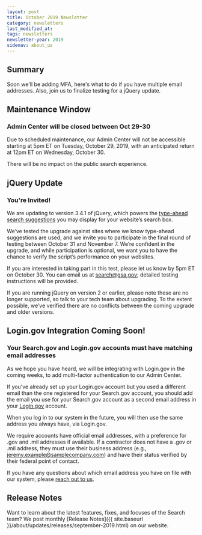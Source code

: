 ```yaml
---
layout: post
title: October 2019 Newsletter
category: newsletters
last_modified_at: 
tags: newsletters
newsletter-year: 2019
sidenav: about_us
---
```


## Summary

Soon we'll be adding MFA, here's what to do if you have multiple email addresses. Also, join us to finalize testing for a jQuery update.

## Maintenance Window

### Admin Center will be closed between Oct 29-30

Due to scheduled maintenance, our Admin Center will not be accessible starting at 5pm ET on Tuesday, October 29, 2019, with an anticipated return at 12pm ET on Wednesday, October 30.

There will be no impact on the public search experience.

## jQuery Update

### You're Invited!

We are updating to version 3.4.1 of jQuery, which powers the <a href="https://search.gov/manual/typeahead-api.html">type-ahead search suggestions</a> you may display for your website’s search box.

We’ve tested the upgrade against sites where we know type-ahead suggestions are used, and we invite you to participate in the final round of testing between October 31 and November 7. We’re confident in the upgrade, and while participation is optional, we want you to have the chance to verify the script’s performance on your websites.

If you are interested in taking part in this test, please let us know by 5pm ET on October 30. You can email us at <a href="mailto:search@gsa.gov">search@gsa.gov</a>; detailed testing instructions will be provided.

If you are running jQuery on version 2 or earlier, please note these are no longer supported, so talk to your tech team about upgrading. To the extent possible, we’ve verified there are no conflicts between the coming upgrade and older versions.

## Login.gov Integration Coming Soon!

### Your Search.gov and Login.gov accounts must have matching email addresses

As we hope you have heard, we will be integrating with Login.gov in the coming weeks, to add multi-factor authentication to our Admin Center.

If you’ve already set up your Login.gov account but you used a different email than the one registered for your Search.gov account, you should add the email you use for your Search.gov account as a second email address in your <a href="http://login.gov/">Login.gov</a> account.

When you log in to our system in the future, you will then use the same address you always have, via Login.gov.

We require accounts have official email addresses, with a preference for .gov and .mil addresses if available. If a contractor does not have a .gov or .mil address, they must use their business address (e.g., jeremy.example@samplecompany.com) and have their status verified by their federal point of contact.

If you have any questions about which email address you have on file with our system, please <a href="mailto:search@gsa.gov" target="_blank">reach out to us</a>.

## Release Notes

Want to learn about the latest features, fixes, and focuses of the Search team? We post monthly [Release Notes]({{ site.baseurl }}/about/updates/releases/september-2019.html) on our website.